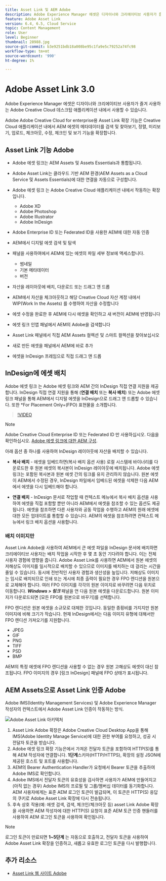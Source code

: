 ```yaml
---
title: Asset Link 및 AEM Adobe
description: Adobe Experience Manager 에셋은 디자이너와 크리에이티브 사용자가 즐겨 사용하는 Adobe Creative Cloud 데스크탑 애플리케이션 내에서 사용할 수 있습니다. Adobe Adobe Creative Cloud for enterprise용 Asset Link 확장 기능은 Adobe XD, Photoshop, InDesign 및 Illustrator과 같은 Creative Cloud 도구 내에서 AEM 에셋의 메타데이터를 검색 및 찾아보기, 정렬, 미리보기, 업로드, 체크아웃, 수정, 체크인 및 보기 기능을 확장합니다.
feature: Adobe Asset Link
version: 6.4, 6.5, Cloud Service
topic: Content Management
role: User
level: Beginner
thumbnail: 28988.jpg
source-git-commit: b3e9251bdb18a008be95c1fa9e5c79252a74fc98
workflow-type: tm+mt
source-wordcount: '990'
ht-degree: 1%

---
```



# Adobe Asset Link 3.0

Adobe Experience Manager 에셋은 디자이너와 크리에이티브 사용자가 즐겨 사용하는 Adobe Creative Cloud 데스크탑 애플리케이션 내에서 사용할 수 있습니다.

Adobe Adobe Creative Cloud for enterprise용 Asset Link 확장 기능은 Creative Cloud 애플리케이션 내에서 AEM 에셋의 메타데이터를 검색 및 찾아보기, 정렬, 미리보기, 업로드, 체크아웃, 수정, 체크인 및 보기 기능을 확장합니다.

## Asset Link 기능 Adobe

+ Adobe 에셋 링크는 AEM Assets 및 Assets Essentials과 통합됩니다.
+ Adobe Asset Link는 클라우드 기반 AEM 환경(AEM Assets as a Cloud Service 및 Assets Essentials)에 대한 연결을 자동으로 구성합니다.
+ Adobe 에셋 링크 는 Adobe Creative Cloud 애플리케이션 내에서 작동하는 확장입니다.

   + Adobe XD
   + Adobe Photoshop
   + Adobe Illustrator
   + Adobe InDesign

+ Adobe Enterprise ID 또는 Federated ID을 사용한 AEM에 대한 자동 인증
+ AEM에서 디지털 에셋 검색 및 탐색
+ 패널을 사용하여에서 AEM에 있는 에셋의 파일 세부 정보에 액세스합니다.
   + 썸네일
   + 기본 메타데이터
   + 버전
+ 자산을 레이아웃에 배치, 다운로드 또는 드래그 앤 드롭
+ AEM에서 자산을 체크아웃하고 해당 Creative Cloud 자산 계정 내에서 WIP(Work In the Assets) 를 수행하여 자산을 수정합니다
+ 에셋 수정을 완료한 후 AEM에 다시 에셋을 확인하고 새 버전이 AEM에 반영됩니다
+ 에셋 링크 인앱 패널에서 AEM의 Adobe을 검색합니다
+ Asset Link 패널에서 직접 AEM Assets 컬렉션 및 스마트 컬렉션을 찾아보십시오
+ 새로 만든 에셋을 패널에서 AEM에 바로 추가
+ 에셋을 InDesign 프레임으로 직접 드래그 앤 드롭

## InDesign에 에셋 배치

Adobe 에셋 링크 는 Adobe 에셋 링크와 AEM 간의 InDesign 직접 연결 지원을 제공합니다. InDesign 직접 연결 지원을 통해 (__연결 배치__ 또는 __복사 배치__) 또는 Adobe 에셋 링크 패널을 통해 AEM에서 디지털 에셋을 InDesign으로 드래그 앤 드롭할 수 있습니다. 또한 *For Placement Only+(FPO) 표현물을 소개합니다.

>[!VIDEO](https://video.tv.adobe.com/v/28988?quality=12&learn=on)

>[!NOTE]
>
>Adobe Creative Cloud Enterprise ID 또는 Federated ID 만 사용하십시오. 다음을 확인하십시오. [Adobe 에셋 링크에 대한 AEM 구성](https://helpx.adobe.com/enterprise/admin-guide.html/enterprise/using/adobe-asset-link.ug.html).

아래 옵션 중 하나를 사용하여 InDesign 레이아웃에 자산을 배치할 수 있습니다.

+ **복사 배치** - 에셋을 임베드하면(복사 배치 옵션 사용) 로컬 시스템에 바이너리를 다운로드한 후 원본 에셋의 복사본이 InDesign 레이아웃에 배치됩니다. Adobe 에셋 링크는 포함된 복사본과 원본 에셋 간의 링크를 유지 관리하지 않습니다. 원본 에셋이 AEM에서 수정된 경우, InDesign 파일에서 임베드된 에셋을 삭제한 다음 AEM에서 에셋을 다시 임베드해야 합니다.

+ **연결 배치** - InDesign 문서로 작업할 때 컨텍스트 메뉴에서 복사 배치 옵션을 사용하여 에셋을 직접 포함할 뿐만 아니라 AEM에서 에셋을 참조할 수 있는 옵션도 제공됩니다. 에셋을 참조하면 다른 사용자와 공동 작업을 수행하고 AEM의 원래 에셋에 대한 모든 업데이트를 통합할 수 있습니다. AEM의 에셋을 참조하려면 컨텍스트 메뉴에서 링크 배치 옵션을 사용합니다.

### 배치 이미지만

Asset Link Adobe을 사용하여 AEM에서 큰 에셋 파일을 InDesign 문서에 배치하면 크리에이티브 사용자는 배치 작업을 시작한 후 몇 초 동안 기다려야 합니다. 이는 전체 사용자 경험에 영향을 줍니다. Adobe Asset Link를 사용하면 AEM에서 원본 에셋의 저해상도 이미지를 일시적으로 배치할 수 있으므로 이미지를 배치하는 데 걸리는 시간을 줄일 수 있습니다. 동시에 전반적인 사용자 경험과 생산성을 높입니다. 저해상도 이미지는 임시로 배치되므로 인쇄 또는 게시에 최종 출력이 필요한 경우 FPO 렌디션을 원본으로 교체해야 합니다. 여러 FPO 이미지를 각각의 원본 이미지로 바꾸려면 다음 위치로 이동합니다. **_Windows > 링크_** 패널을 연 다음 원본 에셋을 다운로드합니다. 원본 이미지가 다운로드되면 [모든 FPO를 원본으로 바꾸기]를 선택합니다.

FPO 렌디션은 원본 에셋을 소규모로 대체한 것입니다. 동일한 종횡비를 가지지만 원본 이미지에 비해 크기가 작습니다. 현재 InDesign에서는 다음 이미지 유형에 대해서만 FPO 렌디션 가져오기를 지원합니다.

+ JPEG
+ GIF
+ PNG
+ TIFF
+ PSD
+ BMP

AEM의 특정 에셋에 FPO 렌디션을 사용할 수 없는 경우 원본 고해상도 에셋이 대신 참조됩니다. FPO 이미지의 경우 [링크 InDesign] 패널에 FPO 상태가 표시됩니다.

## AEM Assets으로 Asset Link 인증 Adobe

Adobe IMS(Identity Management Services) 및 Adobe Experience Manager 작성자의 컨텍스트에서 Adobe Asset Link 인증이 작동하는 방식.

![Adobe Asset Link 아키텍처](assets/adobe-asset-link-article-understand.png)

1. Asset Link Adobe 확장은 Adobe Creative Cloud Desktop App을 통해 IMS(Adobe Identity Manage Service)에 대한 권한 부여를 요청하고, 성공 시 전달자 토큰을 받습니다.
1. Adobe 에셋 링크 확장 기능은에서 가져온 전달자 토큰을 포함하여 HTTP(S)를 통해 AEM 작성자에 연결합니다. **1단계**&#x200B;스키마(HTTP/HTTPS), 확장의 설정 JSON에 제공된 호스트 및 포트를 사용합니다.
1. AEM의 Bearer Authentication Handler가 요청에서 Bearer 토큰을 추출하여 Adobe IMS로 확인합니다.
1. Adobe IMS에서 전달자 토큰의 유효성을 검사하면 사용자가 AEM에 만들어지고(아직 없는 경우) Adobe IMS의 프로필 및 그룹/멤버십 데이터를 동기화합니다. AEM 사용자에게는 표준 AEM 로그인 토큰이 발급되며, 이 토큰은 HTTP(S) 응답의 쿠키로 Adobe Asset Link 확장에 다시 전송됩니다.
1. 후속 상호 작용(예: 에셋 검색, 검색, 체크인/체크아웃 등) asset Link Adobe 확장을 사용하면 AEM 작성자에 대한 HTTP(S) 요청이 표준 AEM 토큰 인증 핸들러를 사용하여 AEM 로그인 토큰을 사용하여 확인됩니다.

>[!NOTE]
>
>로그인 토큰이 만료되면 **1~5단계** 는 자동으로 호출하고, 전달자 토큰을 사용하여 Adobe Asset Link 확장을 인증하고, 새롭고 유효한 로그인 토큰을 다시 발행합니다.

## 추가 리소스

+ [Asset Link 웹 사이트 Adobe](https://www.adobe.com/kr/creativecloud/business/enterprise/adobe-asset-link.html)
